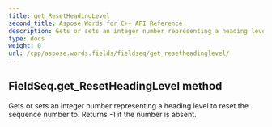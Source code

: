 ```yaml
---
title: get_ResetHeadingLevel
second_title: Aspose.Words for C++ API Reference
description: Gets or sets an integer number representing a heading level to reset the sequence number to. Returns -1 if the number is absent. 
type: docs
weight: 0
url: /cpp/aspose.words.fields/fieldseq/get_resetheadinglevel/
---
```

## FieldSeq.get_ResetHeadingLevel method


Gets or sets an integer number representing a heading level to reset the sequence number to. Returns -1 if the number is absent. 

